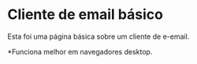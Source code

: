 # Cliente de email básico
Esta foi uma página básica sobre um cliente de e-email.



*Funciona melhor em navegadores desktop.
